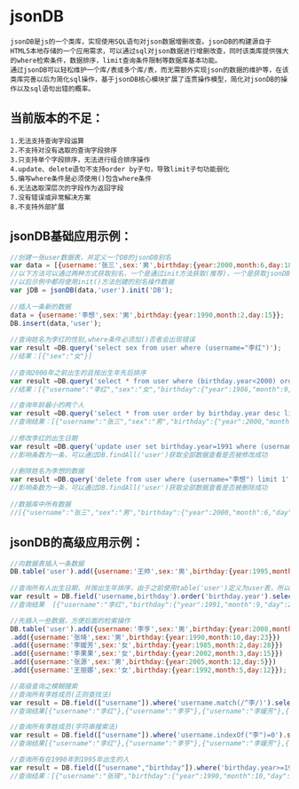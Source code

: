 jsonDB
===========================
	jsonDB是js的一个类库，实现使用SQL语句对json数据增删改查。jsonDB的构建源自于HTML5本地存储的一个应用需求，可以通过sql对json数据进行增删改查，同时该类库提供强大的where检索条件，数据排序，limit查询条件限制等数据库基本功能。
	通过jsonDB可以轻松维护一个库/表或多个库/表，而无需额外实现json的数据的维护等，在该类库完善以后为简化sql操作，基于jsonDB核心模块扩展了连贯操作模型，简化对jsonDB的操作以及sql语句出错的概率。
	
当前版本的不足： 
-------------------
	1.无法支持查询字段运算 
	2.不支持对没有选取的查询字段排序 
	3.只支持单个字段排序，无法进行组合排序操作 
	4.update、delete语句不支持order by子句，导致limit子句功能弱化 
	5.编写where条件是必须使用()包含where条件 
	6.无法选取深层次的字段作为返回字段 
	7.没有错误或异常解决方案 
	8.不支持外部扩展 
 
jsonDB基础应用示例：
-------------------
```javascript
//创建一张user数据表，并定义一个DB的jsonDB别名  
var data = [{username:'张三',sex:'男',birthday:{year:2000,month:6,day:18}},{username:'李红',sex:'女',birthday:{year:1986,month:9,day:22}}];  
//以下方法可以通过两种方式获取别名，一个是通过init方法获取(推荐)，一个是获取jsonDB()方法的返回值  
//以后示例中都将使用init()方法创建的别名操作数据  
var jDB = jsonDB(data,'user').init('DB');  
  
//插入一条新的数据  
data = {username:'李想',sex:'男',birthday:{year:1990,month:2,day:15}};  
DB.insert(data,'user');  
  
//查询姓名为李红的性别,where条件必须加()否者会出现错误  
var result =DB.query('select sex from user where (username="李红")');  
//结果：[{"sex":"女"}]  
  
//查询2000年之前出生的且按出生年先后排序  
var result =DB.query('select * from user where (birthday.year<2000) order by birthday.year asc');  
//结果：[{"username":"李红","sex":"女","birthday":{"year":1986,"month":9,"day":22}},{"username":"李想","sex":"男","birthday":{"year":1990,"month":2,"day":15}}] 

//查询年龄最小的两个人  
var result =DB.query('select * from user order by birthday.year desc limit 2');  
//查询结果：[{"username":"张三","sex":"男","birthday":{"year":2000,"month":6,"day":18}},{"username":"李想","sex":"男","birthday":{"year":1990,"month":2,"day":15}}]  
  
//修改李红的出生日期  
var result =DB.query('update user set birthday.year=1991 where (username="李红") limit 1');  
//影响条数为一条，可以通过DB.findAll('user')获取全部数据查看是否被修改成功  
  
//删除姓名为李想的数据  
var result =DB.query('delete from user where (username="李想") limit 1');  
//影响条数为一条，可以通过DB.findAll('user')获取全部数据查看是否被删除成功  
  
//数据库中所有数据  
//[{"username":"张三","sex":"男","birthday":{"year":2000,"month":6,"day":18}},{"username":"李红","sex":"女","birthday":{"year":1991,"month":9,"day":22}}]  
```

jsonDB的高级应用示例：
-------------------
```javascript
//向数据表插入一条数据
DB.table('user').add({username:'王帅',sex:'男',birthday:{year:1995,month:10,day:23}});
			
//查询所有人出生日期，并按出生年排序，由于之前使用table('user')定义为user表，所以可以省略，table方法定义是一直有效的，除非是重新设定了
var result = DB.field('username,birthday').order('birthday.year').select();
//查询结果	[{"username":"李红","birthday":{"year":1991,"month":9,"day":22}},{"username":"王帅","birthday":{"year":1995,"month":10,"day":23}},{"username":"张三","birthday":{"year":2000,"month":6,"day":18}}]

//先插入一些数据，方便后面的检索操作
DB.table('user').add({username:'李亨',sex:'男',birthday:{year:2008,month:8,day:8}})
.add({username:'张琦',sex:'男',birthday:{year:1990,month:10,day:23}})
.add({username:'李媛芳',sex:'女',birthday:{year:1985,month:2,day:28}})
.add({username:'李果果',sex:'女',birthday:{year:2002,month:3,day:15}})
.add({username:'张源',sex:'男',birthday:{year:2005,month:12,day:5}})
.add({username:'王丽娜',sex:'女',birthday:{year:1992,month:5,day:12}});

//高级查询之模糊搜索
//查询所有李姓成员(正则查找法)
var result = DB.field(["username"]).where('username.match(/^李/)').select();
//查询结果[{"username":"李红"},{"username":"李亨"},{"username":"李媛芳"},{"username":"李果果"}]

//查询所有李姓成员(字符串搜索法)
var result = DB.field(["username"]).where('username.indexOf("李")=0').select();
//查询结果[{"username":"李红"},{"username":"李亨"},{"username":"李媛芳"},{"username":"李果果"}]

//查询所有在1990年到1995年出生的人
var result = DB.field(["username","birthday"]).where('birthday.year>=1990 and birthday.year<=1995').order('birthday.year').select();
//查询结果：[{"username":"张琦","birthday":{"year":1990,"month":10,"day":23}},{"username":"李红","birthday":{"year":1991,"month":9,"day":22}},{"username":"王丽娜","birthday":{"year":1992,"month":5,"day":12}},{"username":"王帅","birthday":{"year":1995,"month":10,"day":23}}]
```